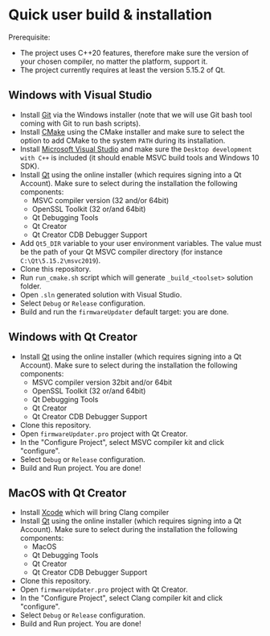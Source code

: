 # Quick user build & installation

Prerequisite: 
- The project uses C++20 features, therefore make sure the version of your chosen compiler, no matter the platform, support it.
- The project currently requires at least the version 5.15.2 of Qt.

## Windows with Visual Studio

- Install [Git](https://git-scm.com/) via the Windows installer (note that we will use Git bash tool coming with Git to run bash scripts).
- Install [CMake](https://cmake.org/download/) using the CMake installer and make sure to select the option to add CMake to the system `PATH` during its installation.
- Install [Microsoft Visual Studio](https://visualstudio.microsoft.com/downloads/) and make sure the `Desktop development with C++` is included (it should enable MSVC build tools and Windows 10 SDK).
- Install [Qt](https://doc.qt.io/qt-5/gettingstarted.html) using the online installer (which requires signing into a Qt Account). Make sure to select during the installation the following components:
    - MSVC compiler version (32 and/or 64bit)
    - OpenSSL Toolkit (32 or/and 64bit)
    - Qt Debugging Tools
    - Qt Creator
    - Qt Creator CDB Debugger Support
- Add `Qt5_DIR` variable to your user environment variables. The value must be the path of your Qt MSVC compiler directory (for instance `C:\Qt\5.15.2\msvc2019`).
- Clone this repository.
- Run `run_cmake.sh` script which will generate `_build_<toolset>` solution folder.
- Open `.sln` generated solution with Visual Studio.
- Select `Debug` or `Release` configuration.
- Build and run the `firmwareUpdater` default target: you are done.

## Windows with Qt Creator

- Install [Qt](https://doc.qt.io/qt-5/gettingstarted.html) using the online installer (which requires signing into a Qt Account). Make sure to select during the installation the following components:
    - MSVC compiler version 32bit and/or 64bit
    - OpenSSL Toolkit (32 or/and 64bit)
    - Qt Debugging Tools
    - Qt Creator
    - Qt Creator CDB Debugger Support
- Clone this repository.
- Open `firmwareUpdater.pro` project with Qt Creator.
- In the "Configure Project", select MSVC compiler kit and click "configure".
- Select `Debug` or `Release` configuration.
- Build and Run project. You are done!

## MacOS with Qt Creator

- Install [Xcode](https://developer.apple.com/xcode/) which will bring Clang compiler
- Install [Qt](https://doc.qt.io/qt-5/gettingstarted.html) using the online installer (which requires signing into a Qt Account). Make sure to select during the installation the following components:
    - MacOS
    - Qt Debugging Tools
    - Qt Creator
    - Qt Creator CDB Debugger Support
- Clone this repository.
- Open `firmwareUpdater.pro` project with Qt Creator.
- In the "Configure Project", select Clang compiler kit and click "configure".
- Select `Debug` or `Release` configuration.
- Build and Run project. You are done!
